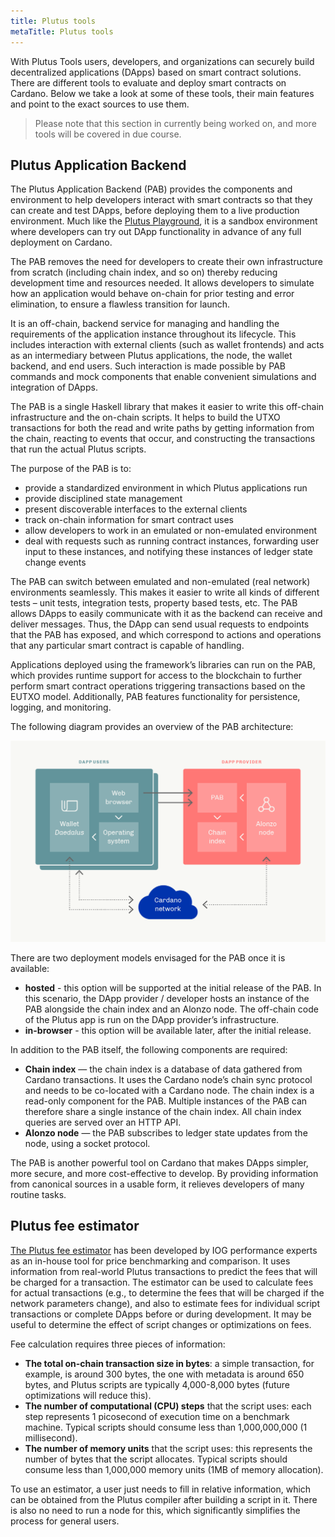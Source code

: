 ```yaml
---
title: Plutus tools
metaTitle: Plutus tools
---
```


With Plutus Tools users, developers, and organizations can securely build decentralized applications (DApps) based on smart contract solutions. There are different tools to evaluate and deploy smart contracts on Cardano. Below we take a look at some of these tools, their main features and point to the exact sources to use them. 

> Please note that this section in currently being worked on, and more tools will be covered in due course.

## Plutus Application Backend 

The Plutus Application Backend (PAB) provides the components and environment to help developers interact with smart contracts so that they can create and test DApps, before deploying them to a live production environment. Much like the [Plutus Playground](https://playground.plutus.iohkdev.io/), it is a sandbox environment where developers can try out DApp functionality in advance of any full deployment on Cardano. 

The PAB removes the need for developers to create their own infrastructure from scratch (including chain index, and so on) thereby reducing development time and resources needed. It allows developers to simulate how an application would behave on-chain for prior testing and error elimination, to ensure a flawless transition for launch. 

It is an off-chain, backend service for managing and handling the requirements of the application instance throughout its lifecycle. This includes interaction with external clients (such as wallet frontends) and acts as an intermediary between Plutus applications, the node, the wallet backend, and end users. Such interaction is made possible by PAB commands and mock components that enable convenient simulations and integration of DApps. 

The PAB is a single Haskell library that makes it easier to write this off-chain infrastructure and the on-chain scripts. It helps to build the UTXO transactions for both the read and write paths by getting information from the chain, reacting to events that occur, and constructing the transactions that run the actual Plutus scripts. 

The purpose of the PAB is to:

- provide a standardized environment in which Plutus applications run
- provide disciplined state management
- present discoverable interfaces to the external clients
- track on-chain information for smart contract uses
- allow developers to work in an emulated or non-emulated environment
- deal with requests such as running contract instances, forwarding user input to these instances, and notifying these instances of ledger state change events

The PAB can switch between emulated and non-emulated (real network) environments seamlessly. This makes it easier to write all kinds of different tests – unit tests, integration tests, property based tests, etc. The PAB allows DApps to easily communicate with it as the backend can receive and deliver messages. Thus, the DApp can send usual requests to endpoints that the PAB has exposed, and which correspond to actions and operations that any particular smart contract is capable of handling.

Applications deployed using the framework’s libraries can run on the PAB, which provides runtime support for access to the blockchain to further perform smart contract operations triggering transactions based on the EUTXO model. Additionally, PAB features functionality for persistence, logging, and monitoring.

The following diagram provides an overview of the PAB architecture:

![pab_schematic](pab_schematic.png)

There are two deployment models envisaged for the PAB once it is available:

- **hosted** - this option will be supported at the initial release of the PAB. In this scenario, the DApp provider / developer hosts an instance of the PAB alongside the chain index and an Alonzo node. The off-chain code of the Plutus app is run on the DApp provider’s infrastructure.
- **in-browser** - this option will be available later, after the initial release. 

In addition to the PAB itself, the following components are required:

- **Chain index** — the chain index is a database of data gathered from Cardano transactions. It uses the Cardano node’s chain sync protocol and needs to be co-located with a Cardano node. The chain index is a read-only component for the PAB. Multiple instances of the PAB can therefore share a single instance of the chain index. All chain index queries are served over an HTTP API.
- **Alonzo node** — the PAB subscribes to ledger state updates from the node, using a socket protocol.

The PAB is another powerful tool on Cardano that makes DApps simpler, more secure, and more cost-effective to develop. By providing information from canonical sources in a usable form, it relieves developers of many routine tasks.

## Plutus fee estimator

[The Plutus fee estimator](https://docs.cardano.org/cardano-testnet/tools/plutus-fee-estimator) has been developed by IOG performance experts as an in-house tool for price benchmarking and comparison. It uses information from real-world Plutus transactions to predict the fees that will be charged for a transaction. The estimator can be used to calculate fees for actual transactions (e.g., to determine the fees that will be charged if the network parameters change), and also to estimate fees for individual script transactions or complete DApps before or during development. It may be useful to determine the effect of script changes or optimizations on fees.

Fee calculation requires three pieces of information:

- **The total on-chain transaction size in bytes**: a simple transaction, for example, is around 300 bytes, the one with metadata is around 650 bytes, and Plutus scripts are typically 4,000-8,000 bytes (future optimizations will reduce this).
- **The number of computational (CPU) steps** that the script uses: each step represents 1 picosecond of execution time on a benchmark machine. Typical scripts should consume less than 1,000,000,000 (1 millisecond).
- **The number of memory units** that the script uses: this represents the number of bytes that the script allocates. Typical scripts should consume less than 1,000,000 memory units (1MB of memory allocation).

To use an estimator, a user just needs to fill in relative information, which can be obtained from the Plutus compiler after building a script in it. There is also no need to run a node for this, which significantly simplifies the process for general users. 
